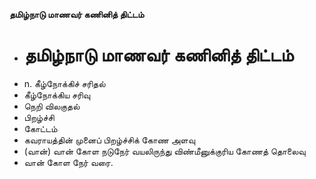 **தமிழ்நாடு மாணவர் கணினித் திட்டம்**
- # தமிழ்நாடு மாணவர் கணினித் திட்டம்
- n. கீழ்நோக்கிச் சரிதல்
- கீழ்நோக்கிய சரிவு
- நெறி விலகுதல்
- பிறழ்ச்சி
- கோட்டம்
- கவராயத்தின் முனைப் பிறழ்ச்சிக் கோண அளவு
- (வான்) வான் கோள நடுநேர் வயலிருந்து விண்மீனுக்குரிய கோணத் தொலைவு
- வான் கோள நேர் வரை.

